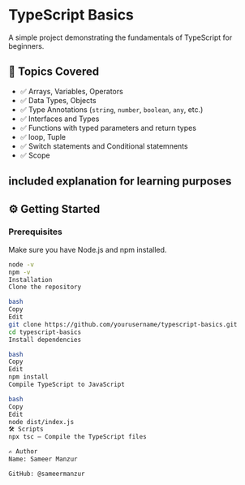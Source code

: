 # TypeScript Basics

A simple project demonstrating the fundamentals of TypeScript for beginners. 

## 🧠 Topics Covered
- ✅ Arrays, Variables, Operators 
- ✅ Data Types, Objects 
- ✅ Type Annotations (`string`, `number`, `boolean`, `any`, etc.)
- ✅ Interfaces and Types
- ✅ Functions with typed parameters and return types
- ✅ loop, Tuple
- ✅ Switch statements and Conditional statemnents 
- ✅ Scope
## included explanation for learning purposes

## ⚙️ Getting Started

### Prerequisites

Make sure you have Node.js and npm installed.

```bash
node -v
npm -v
Installation
Clone the repository

bash
Copy
Edit
git clone https://github.com/yourusername/typescript-basics.git
cd typescript-basics
Install dependencies

bash
Copy
Edit
npm install
Compile TypeScript to JavaScript

bash
Copy
Edit
node dist/index.js
🛠 Scripts
npx tsc – Compile the TypeScript files

✍️ Author
Name: Sameer Manzur 

GitHub: @sameermanzur
 
